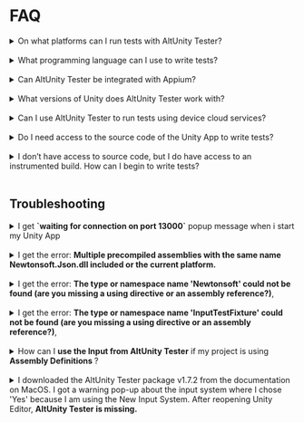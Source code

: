 # FAQ

<details>
<summary> On what platforms can I run tests with AltUnity Tester? </summary>
<br>
PC, Mac, Android, iOS and Unity Editor; support for WebGL and Consoles is work in progress.
</details>
<br>

<details>
<summary> What programming language can I use to write tests?</summary>
<br>
 C#, Python and Java.
</details>
<br>

<details>
<summary> Can AltUnity Tester be integrated with Appium?</summary>
<br>
Yes, AltUnity Tester can be used alongside Appium. Appium allows you to access the native objects and AltUnity Tester can be used to access the Unity objects.  For more info regarding how to run tests together with appium check <em><a href="tester-with-appium.html">Running tests together with Appium</a></em>.
</details>
<br>

<details>
<summary> What versions of Unity does AltUnity Tester work with? </summary>
<br>
AltUnity Tester works with Unity 2018.1 or higher. If you encounter any issues we'd like to hear about them. You can <a href="contributing.html#did-you-find-a-bug">raise an issue</a> or join our community on <a href="https://discord.gg/Ag9RSuS">Discord</a> or <a href="https://groups.google.com/a/altom.com/forum/#!forum/altunityforum">Google Groups</a>.
</details>
<br>

<details>
<summary>Can I use AltUnity Tester to run tests using device cloud services? </summary>
<br>
It works with some of the cloud services. We tried it with Bitbar Cloud and AWS Device Farm.
These give you access to a virtual machine or a Docker container that has a cloud device attached, where you upload your tests, configure your environment and run your tests. More info about this here:<em><a href=" tester-with-cloud.html"> Running tests using device cloud services.</a></em>
</details>
<br>

<details>
<summary> Do I need access to the source code of the Unity App to write tests?</summary>
<br>
In order to run tests using AltUnity Tester you require an <a href="get-started.html#instrument-your-game-with-altunity-server">instrumented build</a> of the Unity App. To create an instrumented build of the Unity App you need to <a href="get-started.html#import-altunity-tester-package-in-unity-editor">import</a> the AltUnity Tester package in Unity Editor.
</details>
<br>

<details>
<summary> I don’t have access to source code, but I do have access to an instrumented build. How can I begin to write tests?</summary>
<br>
 We’ve published AltUnity Inspector, which allows you to inspect the game objects outside the unity editor without access to the source code. More information about AltUnity Inspector can be found in this <a href="https://altom.com/everything-you-need-to-know-about-altunity-inspector/">article</a>.
</details>
<br>

## Troubleshooting

<details>
<summary> I get <strong>`waiting for connection on port 13000`</strong> popup message when i start my Unity App </summary>
<br>
The popup message shows up when you start your instrumented Unity App. It tells you that the AltUnity Tester is ready and you can start running your tests.
</details>
<br>

<details>
<summary>I get the error: <strong>Multiple precompiled assemblies with the same name Newtonsoft.Json.dll included or the current platform.</strong> </summary>
<br>
You get this error due to multiple imports of Newtonsoft.Json.dll library. You can remove the Newtonsoft.Json version from AltUnity Tester by deleting the <em>Newtonsonft</em> folder <em>Assets/AltUnityTester/ThirdParty/Newtonsonft</em>.
</details>
<br>

<details>
<summary> I get the error: <strong>The type or namespace name 'Newtonsoft' could not be found (are you missing a using directive or an assembly reference?)</strong>,  </summary>
<br>
You get this error because you don't have a reference to Newtonsoft.Json package.
<br>
Add `"com.unity.nuget.newtonsoft-json": "3.0.1"` to your project `manifest.json`, inside `dependencies`.

```
{
    "dependencies": {
        "com.unity.nuget.newtonsoft-json": "3.0.1"
    }
}
```

</details>
<br>

<details>
<summary> I get the error: <strong>The type or namespace name 'InputTestFixture' could not be found (are you missing a using directive or an assembly reference?)</strong>, </summary>
<br>
You get this error because you don't have `com.unity.inputsystem` added as a testables dependency.
<br>
Add `"com.unity.inputsystem"` to your `manifest.json`, inside `testables.`

```
{
    "testables": [
        "com.unity.inputsystem"
  ]
}
```

</details>
<br>

<details>
<summary>How can I <strong>use the Input from AltUnity Tester</strong> if my project is using <strong>Assembly Definitions </strong>?</summary>
<br>
To use the Input from AltUnity Tester you have to:

1. Create .asmdef files in these directories (3rdParty, AltUnityDriver, AltUnityServer)

2. Reference other assemblies in AltUnityServer assembly

3. Reference AltUnityServer assembly in Project-Main-Assembly
 </details>
 <br>

<details>
<summary> I downloaded the AltUnity Tester package v1.7.2 from the documentation on MacOS. I got a warning pop-up about the input system where I chose 'Yes' because I am using the New Input System. After reopening Unity Editor, <strong>AltUnity Tester is missing.</strong></summary>
<br>


After reopening Unity Editor, add again the AltUnity Tester Asset in your project.
<br>

</details>
<br>